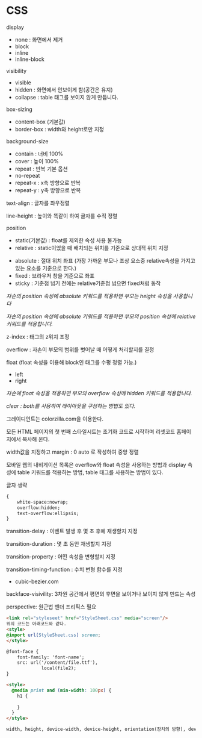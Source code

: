 # CSS

display

- none : 화면에서 제거
- block
- inline
- inline-block

visibility

- visible
- hidden : 화면에서 안보이게 함(공간은 유지)
- collapse : table 태그를 보이지 않게 만듭니다.

box-sizing

* content-box (기본값)
* border-box : width와 height로만 지정

background-size

- contain : 너비 100%
- cover : 높이 100%
- repeat : 반복 기본 옵션
- no-repeat
- repeat-x : x축 방향으로 반복
- repeat-y : y축 방향으로 반복



text-align : 글자를 좌우정렬

line-height : 높이와 똑같이 하여 글자를 수직 정렬



position

* static(기본값) : float를 제외한 속성 사용 불가능
* relative : static이었을 때 배치되는 위치를 기준으로 상대적 위치 지정

- absolute : 절대 위치 좌표 (가장 가까운 부모나 조상 요소중 relative속성을 가지고 있는 요소를 기준으로 한다.)
- fixed : 브라우저 창을 기준으로 좌표
- sticky : 기준점 넘기 전에는 relative기준점 넘으면 fixed처럼 동작

_자손의  position 속성에 absolute 키워드를 적용하면 부모는 height 속성을 사용합니다_

_자손의  position 속성에 absolute 키워드를 적용하면 부모의 position 속성에 relative 키워드를 적용합니다._



z-index : 태그의 z위치 조정



overflow : 자손이 부모의 범위를 벗어날 때 어떻게 처리할지를 결정



float (float 속성을 이용해 block인 태그를 수평 정렬 가능.)

- left
- right

*자손에 float 속성을 적용하면 부모의 overflow 속성에 hidden 키워드를 적용합니다.*

*clear : both를 사용하여 레이아웃을 구성하는 방법도 있다.*



그레이디언트는 colorzilla.com을 이용한다.

모든 HTML 페이지의 첫 번째 스타일시트는 초기화 코드로 시작하며 리셋코드 홈페이지에서 복사해 온다.



width값을 지정하고 margin : 0 auto 로 작성하여 중앙 정렬

모바일 웹의 내비게이션 목록은 overflow와 float 속성을 사용하는 방법과 display 속성에 table 키워드를 적용하는 방법, table 태그를 사용하는 방법이 있다.

글자 생략

```html
{
	white-space:nowrap;
	overflow:hidden;
	text-overflow:ellipsis;
}
```

transition-delay : 이벤트 발생 후 몇 초 후에 재생할지 지정

transition-duration : 몇 초 동안 재생할지 지정

transition-property : 어떤 속성을 변형할지 지정

transition-timing-function : 수치 변형 함수를 지정

- cubic-bezier.com

backface-visivility: 3차원 공간에서 평면의 후면을 보이거나 보이지 않게 만드는 속성

perspective: 원근법 벤더 프리픽스 필요

```html
<link rel="styleseet" href="StyleSheet.css" media="screen"/>
위의 코드는 아래코드와 같다.
<style>
@import url(StyleSheet.css) screen;
</style>
```

~~~html
@font-face {
	font-family: 'font-name';
	src: url('/content/file.ttf'),
			 local(file2);
}
~~~

~~~html
<style>
  @media print and (min-width: 100px) {
    h1 {
      
    }
  }
</style>

width, height, device-width, device-height, orientation(장치의 방향), device-aspect-ratio, color(장치의 색상 비트), color-index(장치에서 표현 가능한 최대 색상 개수), monochrome(흑백 장치의 픽셀당 비트수), resolution(장치의 해상도) 속성을 사용가능, orientation을 제외하면 min-,max-접두사 사용가능.
~~~

